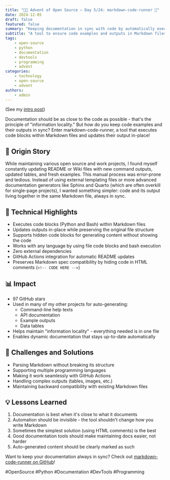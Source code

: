 ```yaml
---
title: "🎄🎁 Advent of Open Source – Day 5/24: markdown-code-runner 📝"
date: 2024-12-05
draft: false
featured: false
summary: "Keeping documentation in sync with code by automatically executing and updating Markdown code blocks."
subtitle: "A tool to ensure code examples and outputs in Markdown files are always up-to-date."
tags:
    - open-source
    - python
    - documentation
    - devtools
    - programming
    - advent
categories:
    - technology
    - open-source
    - advent
authors:
    - admin
---
```


(See my [intro post](https://www.linkedin.com/posts/basnijholt_advent-of-open-source-celebrating-activity-7269075513002909697-M89J))

Documentation should be as close to the code as possible - that's the principle of "information locality." But how do you keep code examples and their outputs in sync? Enter markdown-code-runner, a tool that executes code blocks within Markdown files and updates their output in-place!

## 📖 Origin Story
While maintaining various open source and work projects, I found myself constantly updating README or Wiki files with new command outputs, updated tables, and fresh examples. This manual process was error-prone and tedious. Instead of using external templating files or more advanced documentation generators like Sphinx and Quarto (which are often overkill for single-page projects), I wanted something simpler: code and its output living together in the same Markdown file, always in sync.

## 🔧 Technical Highlights
* Executes code blocks (Python and Bash) within Markdown files
* Updates outputs in-place while preserving the original file structure
* Supports hidden code blocks for generating content without showing the code
* Works with any language by using file code blocks and bash execution
* Zero external dependencies
* GitHub Actions integration for automatic README updates
* Preserves Markdown spec compatibility by hiding code in HTML comments (`<!-- CODE HERE -->`)

## 📊 Impact
* 97 GitHub stars
* Used in many of my other projects for auto-generating:
  * Command-line help texts
  * API documentation
  * Example outputs
  * Data tables
* Helps maintain "information locality" - everything needed is in one file
* Enables dynamic documentation that stays up-to-date automatically

## 🎯 Challenges and Solutions
* Parsing Markdown without breaking its structure
* Supporting multiple programming languages
* Making it work seamlessly with GitHub Actions
* Handling complex outputs (tables, images, etc.)
* Maintaining backward compatibility with existing Markdown files

## 💡 Lessons Learned
1. Documentation is best when it's close to what it documents
2. Automation should be invisible - the tool shouldn't change how you write Markdown
3. Sometimes the simplest solution (using HTML comments) is the best
4. Good documentation tools should make maintaining docs easier, not harder
5. Auto-generated content should be clearly marked as such

Want to keep your documentation always in sync? Check out [markdown-code-runner on GitHub](https://github.com/basnijholt/markdown-code-runner)!

#OpenSource #Python #Documentation #DevTools #Programming
